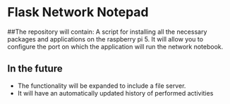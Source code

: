 # Flask Network Notepad

##The repository will contain:
A script for installing all the necessary packages and applications on the raspberry pi 5. It will allow you to configure the port on which the application will run the network notebook.

## In the future
* The functionality will be expanded to include a file server.
* It will have an automatically updated history of performed activities
